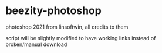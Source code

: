 # beezity-photoshop
photoshop 2021 from linsoftwin, all credits to them

script will be slightly modified to have working links instead of broken/manual download
